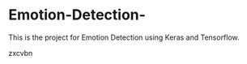 # Emotion-Detection-
This is the project for Emotion Detection using Keras and Tensorflow.


zxcvbn
